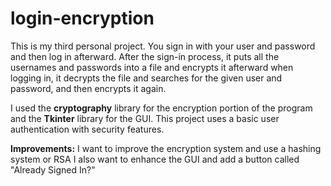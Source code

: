 # login-encryption
This is my third personal project. You sign in with your user and password and then log in afterward. After the sign-in process, it puts all the usernames and passwords into a file and encrypts it afterward when logging in, it decrypts the file and searches for the given user and password, and then encrypts it again.

I used the **cryptography** library for the encryption portion of the program and the **Tkinter** library for the GUI. This project uses a basic user authentication with security features.

**Improvements:**
I want to improve the encryption system and use a hashing system or RSA 
I also want to enhance the GUI and add a button called "Already Signed In?"
